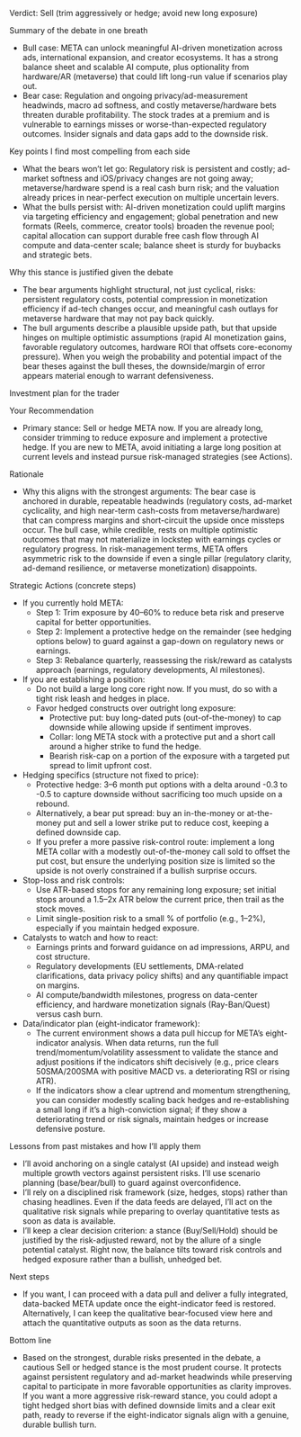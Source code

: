 Verdict: Sell (trim aggressively or hedge; avoid new long exposure)

Summary of the debate in one breath
- Bull case: META can unlock meaningful AI-driven monetization across ads, international expansion, and creator ecosystems. It has a strong balance sheet and scalable AI compute, plus optionality from hardware/AR (metaverse) that could lift long-run value if scenarios play out.
- Bear case: Regulation and ongoing privacy/ad-measurement headwinds, macro ad softness, and costly metaverse/hardware bets threaten durable profitability. The stock trades at a premium and is vulnerable to earnings misses or worse-than-expected regulatory outcomes. Insider signals and data gaps add to the downside risk.

Key points I find most compelling from each side
- What the bears won’t let go: Regulatory risk is persistent and costly; ad-market softness and iOS/privacy changes are not going away; metaverse/hardware spend is a real cash burn risk; and the valuation already prices in near-perfect execution on multiple uncertain levers.
- What the bulls persist with: AI-driven monetization could uplift margins via targeting efficiency and engagement; global penetration and new formats (Reels, commerce, creator tools) broaden the revenue pool; capital allocation can support durable free cash flow through AI compute and data-center scale; balance sheet is sturdy for buybacks and strategic bets.

Why this stance is justified given the debate
- The bear arguments highlight structural, not just cyclical, risks: persistent regulatory costs, potential compression in monetization efficiency if ad-tech changes occur, and meaningful cash outlays for metaverse hardware that may not pay back quickly.
- The bull arguments describe a plausible upside path, but that upside hinges on multiple optimistic assumptions (rapid AI monetization gains, favorable regulatory outcomes, hardware ROI that offsets core-economy pressure). When you weigh the probability and potential impact of the bear theses against the bull theses, the downside/margin of error appears material enough to warrant defensiveness.

Investment plan for the trader

Your Recommendation
- Primary stance: Sell or hedge META now. If you are already long, consider trimming to reduce exposure and implement a protective hedge. If you are new to META, avoid initiating a large long position at current levels and instead pursue risk-managed strategies (see Actions).

Rationale
- Why this aligns with the strongest arguments: The bear case is anchored in durable, repeatable headwinds (regulatory costs, ad-market cyclicality, and high near-term cash-costs from metaverse/hardware) that can compress margins and short-circuit the upside once missteps occur. The bull case, while credible, rests on multiple optimistic outcomes that may not materialize in lockstep with earnings cycles or regulatory progress. In risk-management terms, META offers asymmetric risk to the downside if even a single pillar (regulatory clarity, ad-demand resilience, or metaverse monetization) disappoints.

Strategic Actions (concrete steps)
- If you currently hold META:
  - Step 1: Trim exposure by 40–60% to reduce beta risk and preserve capital for better opportunities.
  - Step 2: Implement a protective hedge on the remainder (see hedging options below) to guard against a gap-down on regulatory news or earnings.
  - Step 3: Rebalance quarterly, reassessing the risk/reward as catalysts approach (earnings, regulatory developments, AI milestones).
- If you are establishing a position:
  - Do not build a large long core right now. If you must, do so with a tight risk leash and hedges in place.
  - Favor hedged constructs over outright long exposure:
    - Protective put: buy long-dated puts (out-of-the-money) to cap downside while allowing upside if sentiment improves.
    - Collar: long META stock with a protective put and a short call around a higher strike to fund the hedge.
    - Bearish risk-cap on a portion of the exposure with a targeted put spread to limit upfront cost.
- Hedging specifics (structure not fixed to price):
  - Protective hedge: 3–6 month put options with a delta around -0.3 to -0.5 to capture downside without sacrificing too much upside on a rebound.
  - Alternatively, a bear put spread: buy an in-the-money or at-the-money put and sell a lower strike put to reduce cost, keeping a defined downside cap.
  - If you prefer a more passive risk-control route: implement a long META collar with a modestly out-of-the-money call sold to offset the put cost, but ensure the underlying position size is limited so the upside is not overly constrained if a bullish surprise occurs.
- Stop-loss and risk controls:
  - Use ATR-based stops for any remaining long exposure; set initial stops around a 1.5–2x ATR below the current price, then trail as the stock moves.
  - Limit single-position risk to a small % of portfolio (e.g., 1–2%), especially if you maintain hedged exposure.
- Catalysts to watch and how to react:
  - Earnings prints and forward guidance on ad impressions, ARPU, and cost structure.
  - Regulatory developments (EU settlements, DMA-related clarifications, data privacy policy shifts) and any quantifiable impact on margins.
  - AI compute/bandwidth milestones, progress on data-center efficiency, and hardware monetization signals (Ray-Ban/Quest) versus cash burn.
- Data/indicator plan (eight-indicator framework):
  - The current environment shows a data pull hiccup for META’s eight-indicator analysis. When data returns, run the full trend/momentum/volatility assessment to validate the stance and adjust positions if the indicators shift decisively (e.g., price clears 50SMA/200SMA with positive MACD vs. a deteriorating RSI or rising ATR).
  - If the indicators show a clear uptrend and momentum strengthening, you can consider modestly scaling back hedges and re-establishing a small long if it’s a high-conviction signal; if they show a deteriorating trend or risk signals, maintain hedges or increase defensive posture.

Lessons from past mistakes and how I’ll apply them
- I’ll avoid anchoring on a single catalyst (AI upside) and instead weigh multiple growth vectors against persistent risks. I’ll use scenario planning (base/bear/bull) to guard against overconfidence.
- I’ll rely on a disciplined risk framework (size, hedges, stops) rather than chasing headlines. Even if the data feeds are delayed, I’ll act on the qualitative risk signals while preparing to overlay quantitative tests as soon as data is available.
- I’ll keep a clear decision criterion: a stance (Buy/Sell/Hold) should be justified by the risk-adjusted reward, not by the allure of a single potential catalyst. Right now, the balance tilts toward risk controls and hedged exposure rather than a bullish, unhedged bet.

Next steps
- If you want, I can proceed with a data pull and deliver a fully integrated, data-backed META update once the eight-indicator feed is restored. Alternatively, I can keep the qualitative bear-focused view here and attach the quantitative outputs as soon as the data returns.

Bottom line
- Based on the strongest, durable risks presented in the debate, a cautious Sell or hedged stance is the most prudent course. It protects against persistent regulatory and ad-market headwinds while preserving capital to participate in more favorable opportunities as clarity improves. If you want a more aggressive risk-reward stance, you could adopt a tight hedged short bias with defined downside limits and a clear exit path, ready to reverse if the eight-indicator signals align with a genuine, durable bullish turn.